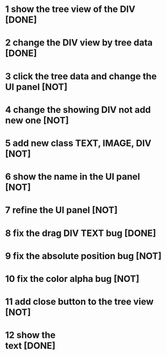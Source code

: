 # 1 show the tree view of the DIV						[DONE]
# 2 change the DIV view by tree data       				[DONE]
# 3 click the tree data and change the UI panel 		[NOT]
# 4 change the showing DIV not add new one 				[NOT]
# 5 add new class TEXT, IMAGE, DIV						[NOT]
# 6 show the name in the UI panel						[NOT]
# 7 refine the UI panel 								[NOT]
# 8 fix the drag DIV TEXT bug							[DONE]
# 9 fix the absolute position bug						[NOT]
# 10 fix the color alpha bug							[NOT]
# 11 add close button to the tree view 					[NOT]
# 12 show the <div> text								[DONE]
